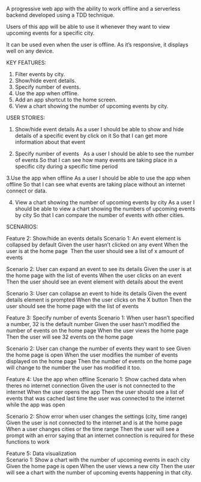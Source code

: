 A progressive web app with the ability to work offline and a serverless backend developed using a TDD technique.

Users of this app will be able to use it whenever they want to view upcoming
events for a specific city.

It can be used even when the user is offline. As it’s responsive, it displays
well on any device.

KEY FEATURES:

1. Filter events by city.
2. Show/hide event details.
3. Specify number of events.
4. Use the app when offline.
5. Add an app shortcut to the home screen.
6. View a chart showing the number of upcoming events by city.

USER STORIES:

1. Show/hide event details
   As a user
   I should be able to show and hide details of a specific event by click on it
   So that I can get more information about that event

2. Specify number of events   As a user
   I should be able to see the number of events
   So that I can see how many events are taking place in a specific city during a specific time period

3.Use the app when offline
As a user
I should be able to use the app when offline
So that I can see what events are taking place without an internet connect or data.

4. View a chart showing the number of upcoming events by city
   As a user
   I should be able to view a chart showing the numbers of upcoming events by city
   So that I can compare the number of events with other cities.

SCENARIOS:

Feature 2: Show/hide an events details
Scenario 1: An event element is collapsed by default
Given the user hasn’t clicked on any event
When the user is at the home page  Then the user should see a list of x amount of events

Scenario 2: User can expand an event to see its details
Given the user is at the home page with the list of events
When the user clicks on an event
Then the user should see an event element with details about the event

Scenario 3: User can collapse an event to hide its details
Given the event details element is prompted
When the user clicks on the X button
Then the user should see the home page with the list of events

Feature 3: Specify number of events
Scenario 1: When user hasn’t specified a number, 32 is the default number
Given the user hasn’t modified the number of events on the home page
When the user views the home page
Then the user will see 32 events on the home page

Scenario 2: User can change the number of events they want to see
Given the home page is open
When the user modifies the number of events displayed on the home page
Then the number of events on the home page will change to the number the user has
modified it too.

Feature 4: Use the app when offline
Scenario 1: Show cached data when theres no internet connection
Given the user is not connected to the internet
When the user opens the app
Then the user should see a list of events that was cached last time the user was
connected to the internet while the app was open

Scenario 2: Show error when user changes the settings (city, time range)
Given the user is not connected to the internet and is at the home page
When a user changes cities or the time range
Then the user will see a prompt with an error saying that an internet connection is
required for these functions to work

Feature 5: Data visualization  
Scenario 1: Show a chart with the number of upcoming events in each city
Given the home page is open
When the user views a new city
Then the user will see a chart with the number of upcoming events happening in that
city.
